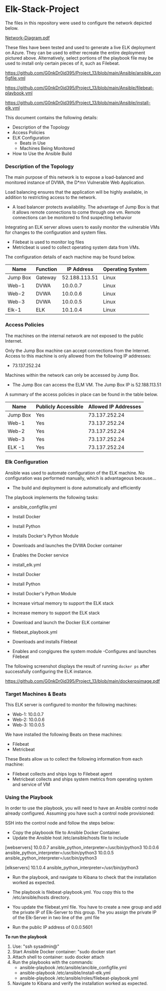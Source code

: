 # Elk-Stack-Project
The files in this repository were used to configure the network depicted below. 

[Network-Diagram.pdf](https://github.com/G0nkDr0id395/Project_13/files/7080281/Network-Diagram.pdf)

These files have been tested and used to generate a live ELK deployment on Azure. They can be used to either recreate the entire deployment pictured above. Alternatively, select portions of the playbook file may be used to install only certain pieces of it, such as Filebeat.

  https://github.com/G0nkDr0id395/Project_13/blob/main/Ansible/ansible_configfile.yml

https://github.com/G0nkDr0id395/Project_13/blob/main/Ansible/filebeat-playbook.yml

https://github.com/G0nkDr0id395/Project_13/blob/main/Ansible/install-elk.yml

This document contains the following details:
- Description of the Topology
- Access Policies
- ELK Configuration
  - Beats in Use
  - Machines Being Monitored
- How to Use the Ansible Build


### Description of the Topology

The main purpose of this network is to expose a load-balanced and monitored instance of DVWA, the D*mn Vulnerable Web Application.

Load balancing ensures that the application will be highly available, in addition to restricting access to the network.
- A load balancer protects availability. The advantage of Jump Box is that it allows remote connections to come through one vm. Remote connections can be monitored to find suspecting behavior

Integrating an ELK server allows users to easily monitor the vulnerable VMs for changes to the configuration and system files.
- Filebeat is used to monitor log files
- Metricbeat is used to collect operating system data from VMs. 

The configuration details of each machine may be found below.

| Name     | Function | IP Address | Operating System |
|----------|----------|------------|------------------|
| Jump Box | Gateway    | 52.188.113.51 | Linux            |
| Web-1    |   DVWA       |      10.0.0.7      |    Linux         |
| Web-2    |   DVWA       |   10.0.0.6         |    Linux         |
| Web-3    |   DVWA       |    10.0.0.5        |    Linux         |
| Elk-1       |   ELK           |     10.1.0.4       |   Linux          |   

### Access Policies

The machines on the internal network are not exposed to the public Internet. 

Only the Jump Box machine can accept connections from the Internet. Access to this machine is only allowed from the following IP addresses:
- 73.137.252.24

Machines within the network can only be accessed by Jump Box.
- The Jump Box can access the ELM VM. The Jump Box IP is 52.188.113.51 

A summary of the access policies in place can be found in the table below.

| Name     | Publicly Accessible | Allowed IP Addresses |
|----------|---------------------|----------------------|
| Jump Box |          Yes             | 73.137.252.24         |
|  Web-1     |         Yes              |  73.137.252.24        |
|  Web-2     |        Yes               |   73.137.252.24       |
|  Web-3     |      Yes                 |   73.137.252.24       |
| ELK -1      |      Yes                  |    73.137.252.24      |

### Elk Configuration

Ansible was used to automate configuration of the ELK machine. No configuration was performed manually, which is advantageous because...
-  The build and deployment is done automatically and efficiently

The playbook implements the following tasks:
- ansible_configfile.yml
- Install Docker
- Install Python
- Installs Docker's Python Module
- Downloads and launches the DVWA Docker container
- Enables the Docker service

- install_elk.yml
- Install Docker
- Install Python
- Install Docker's Python Module
- Increase virtual memory to support the ELK stack
- Increase memory to support the ELK stack
- Download and launch the Docker ELK container

- filebeat_playbook.yml
- Downloads and installs Filebeat
- Enables and congigures the system module
-Configures and launches Filebeat

The following screenshot displays the result of running `docker ps` after successfully configuring the ELK instance.

https://github.com/G0nkDr0id395/Project_13/blob/main/dockerpsimage.pdf

### Target Machines & Beats
This ELK server is configured to monitor the following machines:
-  Web-1: 10.0.0.7
-  Web-2: 10.0.0.6
-  Web-3: 10.0.0.5

We have installed the following Beats on these machines:
-  Filebeat
- Metricbeat

These Beats allow us to collect the following information from each machine:
- Filebeat collects and ships logs to Filebeat agent
- Metricbeat collects and ships system metrics from operating system and service of VM

### Using the Playbook
In order to use the playbook, you will need to have an Ansible control node already configured. Assuming you have such a control node provisioned: 

SSH into the control node and follow the steps below:
- Copy the playboook file to Ansible Docker Container.
- Update the Ansible host /etc/ansible/hosts file to include

[webservers]
10.0.0.7 ansible_python_interpreter=/usr/bin/python3
10.0.0.6 ansible_python_interpreter=/usr/bin/python3
10.0.0.5 ansible_python_interpreter=/usr/bin/python3

[elkservers]
10.1.0.4 ansible_python_interpreter=/usr/bin/python3


- Run the playbook, and navigate to Kibana to check that the installation worked as expected.


- The playbook is filebeat-playbook.yml. You copy this to the /etc/ansible/hosts directory. 
- You update the filebeat.yml file. You have to create a new group and add the private IP of Elk-Server to this group. The you assign the private IP of the Elk-Server in two line of the .yml file
- Run the public IP address of 0.0.0.5601

**To run the playbook**
1. Use: "ssh sysadmin@<Jump Box Public IP>"
2. Start Ansible Docker container: "sudo docker start <Ansible Container>
3. Attach shell to container: sudo docker attach <Ansible Container Name>
4. Run the playbooks with the commands:
    - ansible-playbook /etc/ansible/ancible_configfile.yml
    - ansible-playbook /etc/ansible/install-elk.yml
    - ansible-playbook /etc/ansible/roles/filebeat-playbook.yml
5. Navigate to Kibana and verify the installation worked as expected. 
